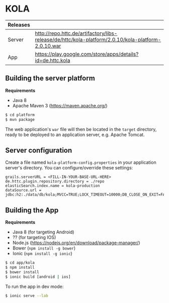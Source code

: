 KOLA
====

| Releases ||
| -------- | ----------- |
| Server   | http://repo.httc.de/artifactory/libs-release/de/httc/kola-platform/2.0.10/kola-platform-2.0.10.war |
| App      | https://play.google.com/store/apps/details?id=de.httc.kola |

Building the server platform
------------

**Requirements**

- Java 8
- Apache Maven 3 (https://maven.apache.org/)

```bash
$ cd platform
$ mvn package
```

The web application's `war` file will then be located in the `target` directory, ready to be deployed to an application server, e.g. Apache Tomcat.

Server configuration
------------
Create a file named `kola-platform-config.properties` in your application server's directory. You can configure/override these settings:

```properties
grails.serverURL = <FILL-IN-YOUR-BASE-URL-HERE>
de.httc.plugin.repository.directory = ./repo
elasticSearch.index.name = kola-production
dataSource.url = jdbc:h2:./data/db/kola;MVCC=TRUE;LOCK_TIMEOUT=10000;DB_CLOSE_ON_EXIT=FALSE;TRACE_LEVEL_FILE=0
```

Building the App
------------

**Requirements**

- Java 8 (for targeting Android)
- ?? (for targeting IOS)
- Node.js (https://nodejs.org/en/download/package-manager/)
- Bower (`npm install -g bower`)
- Ionic (`npm install -g ionic`)

```bash
$ cd app/kola
$ npm install
$ bower install
$ ionic build [android | ios]
```

To run the app in dev mode:

```bash
$ ionic serve --lab
```
